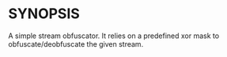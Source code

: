 # SYNOPSIS

A simple stream obfuscator. It relies on a predefined xor mask to
obfuscate/deobfuscate the given stream.
